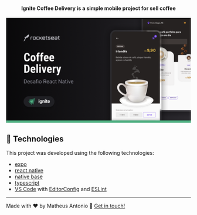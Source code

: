 <h4 align="center">
  Ignite Coffee Delivery is a simple mobile project for sell coffee
</h4>

<p align="center">
  <img alt="Screenshot" src=".github/screenshot.png">
</p>

## 🚀 Technologies

This project was developed using the following technologies:

- [expo](https://docs.expo.dev/)
- [react native](https://reactnative.dev/)
- [native base](https://nativebase.io/)
- [typescript](https://www.typescriptlang.org/)
- [VS Code][vscode] with [EditorConfig][vceditconfig] and [ESLint][vceslint]
---

Made with ♥ by Matheus Antonio 🌊 [Get in touch!](https://www.linkedin.com/in/matheus-antonio-us/)

[vscode]: https://code.visualstudio.com/
[vceditconfig]: https://marketplace.visualstudio.com/items?itemName=EditorConfig.EditorConfig
[vceslint]: https://marketplace.visualstudio.com/items?itemName=dbaeumer.vscode-eslint
